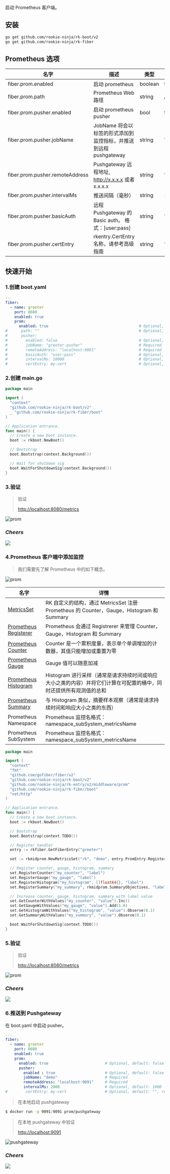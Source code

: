 启动 Prometheus 客户端。

## 安装
```bash
go get github.com/rookie-ninja/rk-boot/v2
go get github.com/rookie-ninja/rk-fiber
```

## Prometheus 选项
| 名字                              | 描述                                          | 类型      | 默认值      |
|---------------------------------|---------------------------------------------|---------|----------|
| fiber.prom.enabled              | 启动 prometheus                               | boolean | false    |
| fiber.prom.path                 | Prometheus Web 路径                           | string  | /metrics |
| fiber.prom.pusher.enabled       | 启动 prometheus pusher                        | bool    | false    |
| fiber.prom.pusher.jobName       | JobName 将会以标签的形式添加到监控指标，并推送到远程 pushgateway  | string  | ""       |
| fiber.prom.pusher.remoteAddress | Pushgateway 远程地址, http://x.x.x.x 或者 x.x.x.x | string  | ""       |
| fiber.prom.pusher.intervalMs    | 推送间隔（毫秒）                                    | string  | 1000     |
| fiber.prom.pusher.basicAuth     | 远程 Pushgateway 的 Basic auth。 格式：[user:pass] | string  | ""       |
| fiber.prom.pusher.certEntry     | rkentry.CertEntry 名称，请参考高级指南                | string  | ""       |

## 快速开始
### 1.创建 boot.yaml
```yaml
---
fiber:
  - name: greeter
    port: 8080
    enabled: true
    prom:
      enabled: true                                        # Optional, default: false
#      path: ""                                            # Optional, default: "/metrics"
#      pusher:
#        enabled: false                                    # Optional, default: false
#        jobName: "greeter-pusher"                         # Required
#        remoteAddress: "localhost:9091"                   # Required
#        basicAuth: "user:pass"                            # Optional, default: ""
#        intervalMs: 10000                                 # Optional, default: 1000
#        certEntry: my-cert                                # Optional, default: "", reference of cert entry declared above
```

### 2.创建 main.go
```go
package main

import (
  "context"
  "github.com/rookie-ninja/rk-boot/v2"
  _ "github.com/rookie-ninja/rk-fiber/boot"
)

// Application entrance.
func main() {
  // Create a new boot instance.
  boot := rkboot.NewBoot()

  // Bootstrap
  boot.Bootstrap(context.Background())

  // Wait for shutdown sig
  boot.WaitForShutdownSig(context.Background())
}
```

### 3.验证
> 验证
>
> [http://localhost:8080/metrics](http://localhost:8080/metrics)

![prom](../../../img/user-guide/gin/basic/gin-prom.png)

### _**Cheers**_
![](../../../img/user-guide/cheers.png)

### 4.Prometheus 客户端中添加监控
> 我们需要先了解 Prometheus 中的如下概念。

![prom](../../../img/user-guide/gin/basic/gin-prom-arch.png)

| 名字                                                                                                      | 详情                                                                        |
|---------------------------------------------------------------------------------------------------------|---------------------------------------------------------------------------|
| [MetricsSet](https://github.com/rookie-ninja/rk-prom/blob/master/metrics_set.go)                        | RK 自定义的结构，通过 MetricsSet 注册 Prometheus 的 Counter，Gauge，Histogram 和 Summary |
| [Prometheus Registerer](https://github.com/prometheus/client_golang/blob/master/prometheus/registry.go) | Prometheus 会通过 Registrerer 来管理 Counter，Gauge，Histogram 和 Summary          |
| [Prometheus Counter](https://prometheus.io/docs/concepts/metric_types/#counter)                         | Counter 是一个累积度量，表示单个单调增加的计数器，其值只能增加或重置为零                                  |
| [Prometheus Gauge](https://prometheus.io/docs/concepts/metric_types/#gauge)                             | Gauge 值可以随意加减                                                             |
| [Prometheus Histogram](https://prometheus.io/docs/concepts/metric_types/#histogram)                     | Histogram 进行采样（通常是请求持续时间或响应大小之类的内容）并将它们计算在可配置的桶中，同时还提供所有观测值的总和            |
| [Prometheus Summary](https://prometheus.io/docs/concepts/metric_types/#summary)                         | 与 Histogram 类似，摘要样本观察（通常是请求持续时间和响应大小之类的东西）                                |
| Prometheus Namespace                                                                                    | Prometheus 监控名格式： namespace_subSystem_metricsName                         |
| Prometheus SubSystem                                                                                    | Prometheus 监控名格式： namespace_subSystem_metricsName                         |

```go
package main

import (
  "context"
  "fmt"
  "github.com/gofiber/fiber/v2"
  "github.com/rookie-ninja/rk-boot/v2"
  "github.com/rookie-ninja/rk-entry/v2/middleware/prom"
  "github.com/rookie-ninja/rk-fiber/boot"
  "net/http"
)

// Application entrance.
func main() {
  // Create a new boot instance.
  boot := rkboot.NewBoot()

  // Bootstrap
  boot.Bootstrap(context.TODO())

  // Register handler
  entry := rkfiber.GetFiberEntry("greeter")

  set := rkmidprom.NewMetricsSet("rk", "demo", entry.PromEntry.Registerer)

  // Register counter, gauge, histogram, summary
  set.RegisterCounter("my_counter", "label")
  set.RegisterGauge("my_gauge", "label")
  set.RegisterHistogram("my_histogram", []float64{}, "label")
  set.RegisterSummary("my_summary", rkmidprom.SummaryObjectives, "label")

  // Increase counter, gauge, histogram, summary with label value
  set.GetCounterWithValues("my_counter", "value").Inc()
  set.GetGaugeWithValues("my_gauge", "value").Add(1.0)
  set.GetHistogramWithValues("my_histogram", "value").Observe(0.1)
  set.GetSummaryWithValues("my_summary", "value").Observe(0.1)

  boot.WaitForShutdownSig(context.TODO())
}
```

### 5.验证
> 验证
>
> [http://localhost:8080/metrics](http://localhost:8080/metrics)

![prom](../../../img/user-guide/gin/basic/gin-prom-value.png)

### _**Cheers**_
![](../../../img/user-guide/cheers.png)

### 6.推送到 Pushgateway
在 boot.yaml 中启动 pusher。
```yaml
---
fiber:
  - name: greeter
    port: 8080
    enabled: true
    prom:
      enabled: true                         # Optional, default: false
      pusher:
        enabled : true                      # Optional, default: false
        jobName: "demo"                     # Required
        remoteAddress: "localhost:9091"     # Required
        intervalMs: 2000                    # Optional, default: 1000
#        certEntry: my-cert                 # Optional, default: "", reference of cert entry declared above
```

> 在本地启动 pushgateway
```bash
$ docker run -p 9091:9091 prom/pushgateway
```

> 在本地 pushgateway 中验证
>
> [http://localhost:9091](http://localhost:9091)

![pushgateway](../../../img/user-guide/gin/basic/gin-prom-pusher.png)

### _**Cheers**_
![](../../../img/user-guide/cheers.png)
